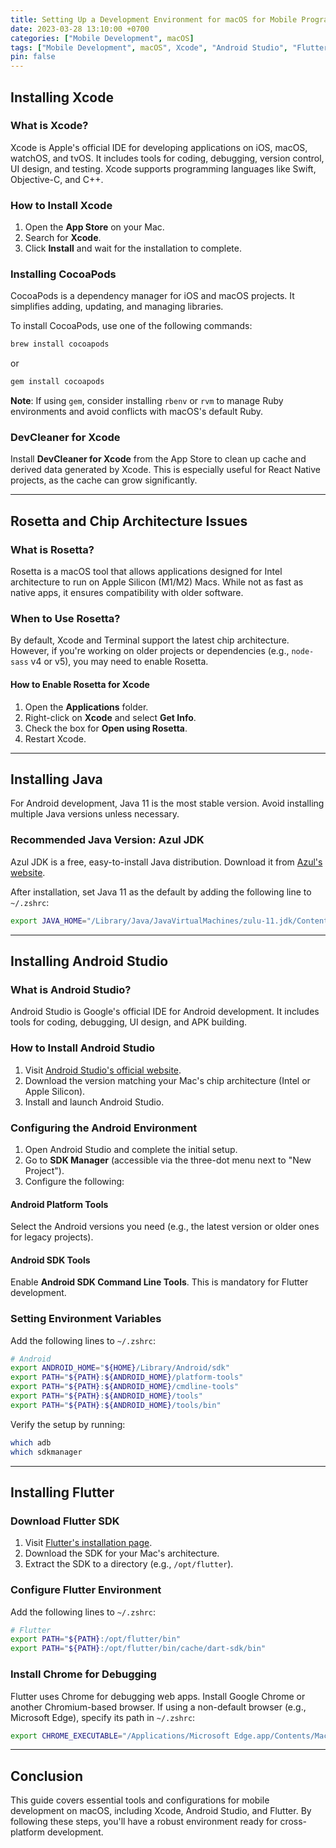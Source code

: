 ```yaml
---
title: Setting Up a Development Environment for macOS for Mobile Programming (Part 2)
date: 2023-03-28 13:10:00 +0700
categories: ["Mobile Development", macOS]
tags: ["Mobile Development", macOS", Xcode", "Android Studio", "Flutter"]
pin: false
---
```


## Installing Xcode

### What is Xcode?

Xcode is Apple's official IDE for developing applications on iOS, macOS, watchOS, and tvOS. It includes tools for coding, debugging, version control, UI design, and testing. Xcode supports programming languages like Swift, Objective-C, and C++.

### How to Install Xcode

1. Open the **App Store** on your Mac.
2. Search for **Xcode**.
3. Click **Install** and wait for the installation to complete.

### Installing CocoaPods

CocoaPods is a dependency manager for iOS and macOS projects. It simplifies adding, updating, and managing libraries.

To install CocoaPods, use one of the following commands:

```bash
brew install cocoapods
```

or

```bash
gem install cocoapods
```

**Note**: If using `gem`, consider installing `rbenv` or `rvm` to manage Ruby environments and avoid conflicts with macOS's default Ruby.

### DevCleaner for Xcode

Install **DevCleaner for Xcode** from the App Store to clean up cache and derived data generated by Xcode. This is especially useful for React Native projects, as the cache can grow significantly.

---

## Rosetta and Chip Architecture Issues

### What is Rosetta?

Rosetta is a macOS tool that allows applications designed for Intel architecture to run on Apple Silicon (M1/M2) Macs. While not as fast as native apps, it ensures compatibility with older software.

### When to Use Rosetta?

By default, Xcode and Terminal support the latest chip architecture. However, if you're working on older projects or dependencies (e.g., `node-sass` v4 or v5), you may need to enable Rosetta.

#### How to Enable Rosetta for Xcode

1. Open the **Applications** folder.
2. Right-click on **Xcode** and select **Get Info**.
3. Check the box for **Open using Rosetta**.
4. Restart Xcode.

---

## Installing Java

For Android development, Java 11 is the most stable version. Avoid installing multiple Java versions unless necessary.

### Recommended Java Version: Azul JDK

Azul JDK is a free, easy-to-install Java distribution. Download it from [Azul's website](https://www.azul.com/downloads/#zulu).

After installation, set Java 11 as the default by adding the following line to `~/.zshrc`:

```bash
export JAVA_HOME="/Library/Java/JavaVirtualMachines/zulu-11.jdk/Contents/Home"
```

---

## Installing Android Studio

### What is Android Studio?

Android Studio is Google's official IDE for Android development. It includes tools for coding, debugging, UI design, and APK building.

### How to Install Android Studio

1. Visit [Android Studio's official website](https://developer.android.com/studio).
2. Download the version matching your Mac's chip architecture (Intel or Apple Silicon).
3. Install and launch Android Studio.

### Configuring the Android Environment

1. Open Android Studio and complete the initial setup.
2. Go to **SDK Manager** (accessible via the three-dot menu next to "New Project").
3. Configure the following:

#### Android Platform Tools

Select the Android versions you need (e.g., the latest version or older ones for legacy projects).

#### Android SDK Tools

Enable **Android SDK Command Line Tools**. This is mandatory for Flutter development.

### Setting Environment Variables

Add the following lines to `~/.zshrc`:

```bash
# Android
export ANDROID_HOME="${HOME}/Library/Android/sdk"
export PATH="${PATH}:${ANDROID_HOME}/platform-tools"
export PATH="${PATH}:${ANDROID_HOME}/cmdline-tools"
export PATH="${PATH}:${ANDROID_HOME}/tools"
export PATH="${PATH}:${ANDROID_HOME}/tools/bin"
```

Verify the setup by running:

```bash
which adb
which sdkmanager
```

---

## Installing Flutter

### Download Flutter SDK

1. Visit [Flutter's installation page](https://docs.flutter.dev/get-started/install/macos).
2. Download the SDK for your Mac's architecture.
3. Extract the SDK to a directory (e.g., `/opt/flutter`).

### Configure Flutter Environment

Add the following lines to `~/.zshrc`:

```bash
# Flutter
export PATH="${PATH}:/opt/flutter/bin"
export PATH="${PATH}:/opt/flutter/bin/cache/dart-sdk/bin"
```

### Install Chrome for Debugging

Flutter uses Chrome for debugging web apps. Install Google Chrome or another Chromium-based browser. If using a non-default browser (e.g., Microsoft Edge), specify its path in `~/.zshrc`:

```bash
export CHROME_EXECUTABLE="/Applications/Microsoft Edge.app/Contents/MacOS/Microsoft Edge"
```

---

## Conclusion

This guide covers essential tools and configurations for mobile development on macOS, including Xcode, Android Studio, and Flutter. By following these steps, you'll have a robust environment ready for cross-platform development.

